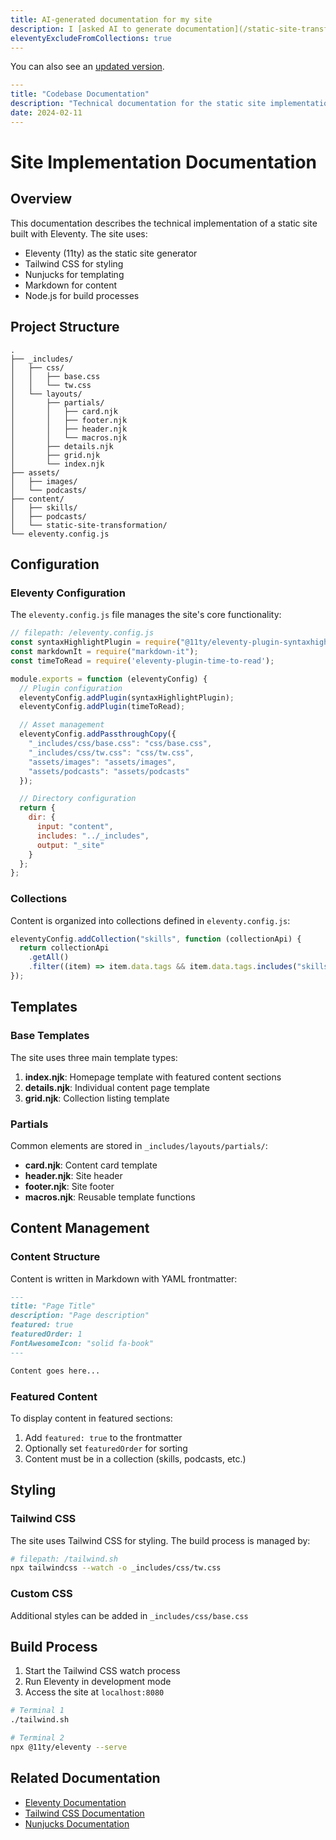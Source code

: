 ```yaml
---
title: AI-generated documentation for my site
description: I [asked AI to generate documentation](/static-site-transformation/writing-with-ai/) for my site's codebase. Here's the original output.
eleventyExcludeFromCollections: true
---
```


You can also see an [updated version](/podcastsai-doc-output).

```yaml
---
title: "Codebase Documentation"
description: "Technical documentation for the static site implementation"
date: 2024-02-11
---
```

# Site Implementation Documentation

## Overview

This documentation describes the technical implementation of a static site built with Eleventy. The site uses:

- Eleventy (11ty) as the static site generator
- Tailwind CSS for styling
- Nunjucks for templating
- Markdown for content
- Node.js for build processes

## Project Structure

```plaintext
.
├── _includes/
│   ├── css/
│   │   ├── base.css
│   │   └── tw.css
│   └── layouts/
│       ├── partials/
│       │   ├── card.njk
│       │   ├── footer.njk
│       │   ├── header.njk
│       │   └── macros.njk
│       ├── details.njk
│       ├── grid.njk
│       └── index.njk
├── assets/
│   ├── images/
│   └── podcasts/
├── content/
│   ├── skills/
│   ├── podcasts/
│   └── static-site-transformation/
└── eleventy.config.js
```

## Configuration

### Eleventy Configuration

The `eleventy.config.js` file manages the site's core functionality:

```javascript
// filepath: /eleventy.config.js
const syntaxHighlightPlugin = require("@11ty/eleventy-plugin-syntaxhighlight");
const markdownIt = require("markdown-it");
const timeToRead = require('eleventy-plugin-time-to-read');

module.exports = function (eleventyConfig) {
  // Plugin configuration
  eleventyConfig.addPlugin(syntaxHighlightPlugin);
  eleventyConfig.addPlugin(timeToRead);

  // Asset management
  eleventyConfig.addPassthroughCopy({
    "_includes/css/base.css": "css/base.css",
    "_includes/css/tw.css": "css/tw.css",
    "assets/images": "assets/images",
    "assets/podcasts": "assets/podcasts"
  });

  // Directory configuration
  return {
    dir: {
      input: "content",
      includes: "../_includes",
      output: "_site"
    }
  };
};
```

### Collections

Content is organized into collections defined in `eleventy.config.js`:

```javascript
eleventyConfig.addCollection("skills", function (collectionApi) {
  return collectionApi
    .getAll()
    .filter((item) => item.data.tags && item.data.tags.includes("skills"));
});
```

## Templates

### Base Templates

The site uses three main template types:

1. **index.njk**: Homepage template with featured content sections
2. **details.njk**: Individual content page template
3. **grid.njk**: Collection listing template

### Partials

Common elements are stored in `_includes/layouts/partials/`:

- **card.njk**: Content card template
- **header.njk**: Site header
- **footer.njk**: Site footer
- **macros.njk**: Reusable template functions

## Content Management

### Content Structure

Content is written in Markdown with YAML frontmatter:

```markdown
---
title: "Page Title"
description: "Page description"
featured: true
featuredOrder: 1
FontAwesomeIcon: "solid fa-book"
---

Content goes here...
```

### Featured Content

To display content in featured sections:

1. Add `featured: true` to the frontmatter
2. Optionally set `featuredOrder` for sorting
3. Content must be in a collection (skills, podcasts, etc.)

## Styling

### Tailwind CSS

The site uses Tailwind CSS for styling. The build process is managed by:

```bash
# filepath: /tailwind.sh
npx tailwindcss --watch -o _includes/css/tw.css
```

### Custom CSS

Additional styles can be added in `_includes/css/base.css`

## Build Process

1. Start the Tailwind CSS watch process
2. Run Eleventy in development mode
3. Access the site at `localhost:8080`

```bash
# Terminal 1
./tailwind.sh

# Terminal 2
npx @11ty/eleventy --serve
```

## Related Documentation

- [Eleventy Documentation](https://www.11ty.dev/docs/)
- [Tailwind CSS Documentation](https://tailwindcss.com/docs)
- [Nunjucks Documentation](https://mozilla.github.io/nunjucks/)
